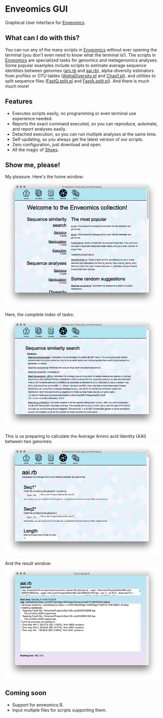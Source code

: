 Enveomics GUI
=============

Graphical User Interface for [Enveomics][1].

What can I do with this?
------------------------
You can run any of the many scripts in [Enveomics][1] without ever opening
the terminal (you don't even need to know what the terminal is!). The scripts
in [Enveomics][1] are specialized tasks for genomics and metagenomics analyses.
Some popular examples include scripts to estimate average sequence identities
between genomes ([ani.rb][2] and [aai.rb][3]), alpha-diversity estimators from
profiles or OTU tables ([AlphaDiversity.pl][4] and [Chao1.pl][5]), and utilities
to split sequence files ([FastQ.split.pl][6] and [FastA.split.pl][7]). And there
is much much more!

Features
--------
* Executes scripts easily, no programming or even terminal use experience
  needed.
* Reports the exact command executed, so you can reproduce, automate, and report
  analyses easily.
* Detached execution, so you can run multiple analyses at the same time.
* Self-updating, so you always get the latest version of our scripts.
* Zero configuration, just download and open.
* All the magic of [Shoes][8].

Show me, please!
----------------
My pleasure. Here's the home window:
![home](docs/img/Home.png)

Here, the complete index of tasks:
![all tasks](docs/img/AllTasks.png)

This is us preparing to calculate the Average Amino acid Identity (AAI) between
two genomes:
![aai form](docs/img/aai-form.png)

And the result window:
![aai result](docs/img/aai-result.png)

Coming soon
-----------
* Support for enveomics.R.
* Input multiple files for scripts supporting them.


[1]: https://github.com/lmrodriguezr/enveomics  "Enveomics collection"
[2]: http://enveomics.blogspot.com/2013/10/anirb.html
[3]: http://enveomics.blogspot.com/2013/10/aairb.html
[4]: http://enveomics.blogspot.com/2013/08/alphadiversitypl.html
[5]: http://enveomics.blogspot.com/2012/11/scripts-chao1pl.html
[6]: http://enveomics.blogspot.com/2012/11/fastasplitpl.html
[7]: http://enveomics.blogspot.com/2013/09/fastqsplitpl.html
[8]: https://github.com/shoes/shoes4 "Shoes 4"
